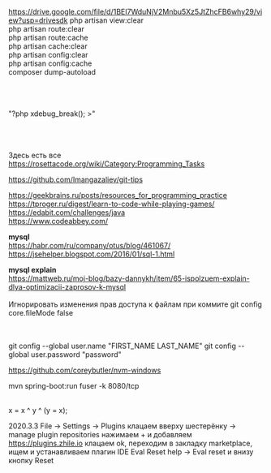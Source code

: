 
https://drive.google.com/file/d/1BEI7WduNjV2Mnbu5Xz5JtZhcFB6why29/view?usp=drivesdk
php artisan view:clear              <br>
php artisan route:clear              <br>
php artisan route:cache              <br>
php artisan cache:clear              <br>
php artisan config:clear             <br>
php artisan config:cache              <br>
composer dump-autoload              <br>

<br><br><br>
"?php xdebug_break(); >"

<br><br><br>
Здесь есть все <br>
https://rosettacode.org/wiki/Category:Programming_Tasks


https://github.com/Imangazaliev/git-tips


https://geekbrains.ru/posts/resources_for_programming_practice    <br>
https://tproger.ru/digest/learn-to-code-while-playing-games/    <br>
https://edabit.com/challenges/java    <br>
https://www.codeabbey.com/    <br>

<strong>mysql</strong>    <br>
https://habr.com/ru/company/otus/blog/461067/    <br>
https://jsehelper.blogspot.com/2016/01/sql-1.html    <br>

<strong>mysql explain</strong>    <br>
https://mattweb.ru/moj-blog/bazy-dannykh/item/65-ispolzuem-explain-dlya-optimizacii-zaprosov-k-mysql    <br>
<br>
Игнорировать изменения прав доступа к файлам при коммите
git config core.fileMode false <br><br><br>

git config --global user.name "FIRST_NAME LAST_NAME"
git config --global user.password "password"

https://github.com/coreybutler/nvm-windows



mvn spring-boot:run
fuser -k 8080/tcp

<br> x = x ^ y ^ (y = x);


2020.3.3
File -> Settings -> Plugins
клацаем вверху шестерёнку -> manage plugin repositories
нажимаем + и добавляем https://plugins.zhile.io
клацаем ok, переходим в закладку marketplace, ищем и устанавливаем плагин IDE Eval Reset
help -> Eval reset и внизу кнопку Reset
